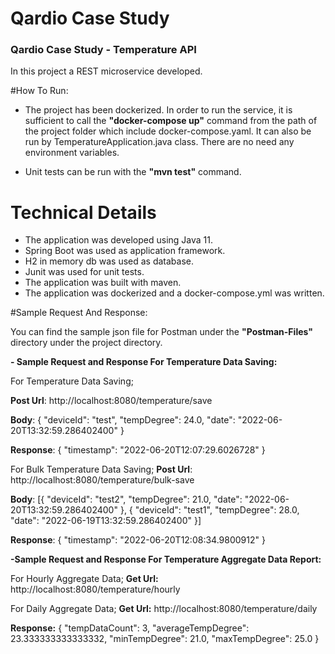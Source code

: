 <h1 align="left"> Qardio Case Study </h1>

### Qardio Case Study - Temperature API
In this project a REST microservice developed.

#How To Run:
- The project has been dockerized. In order to run the service, it is sufficient to call the **"docker-compose up"** command from the path of the project folder which include docker-compose.yaml.
  It can also be run by TemperatureApplication.java class. There are no need any environment variables.

- Unit tests can be run with the **"mvn test"** command.

# Technical Details
- The application was developed using Java 11.
- Spring Boot was used as application framework.
- H2 in memory db was used as database.
- Junit was used for unit tests.
- The application was built with maven.
- The application was dockerized and a docker-compose.yml was written.


#Sample Request And Response:

You can find the sample json file for Postman under the **"Postman-Files"** directory under the project directory.

**- Sample Request and Response For Temperature Data Saving:**

For Temperature Data Saving;

**Post Url**: http://localhost:8080/temperature/save

**Body**:
{
 "deviceId": "test",
 "tempDegree": 24.0,
 "date": "2022-06-20T13:32:59.286402400"
}

**Response**:
{
    "timestamp": "2022-06-20T12:07:29.6026728"
}

For Bulk Temperature Data Saving;
**Post Url**: http://localhost:8080/temperature/bulk-save

**Body**:
[{
  "deviceId": "test2",
  "tempDegree": 21.0,
  "date": "2022-06-20T13:32:59.286402400"
}, {
  "deviceId": "test1",
  "tempDegree": 28.0,
  "date": "2022-06-19T13:32:59.286402400"
}]

**Response**:
{
  "timestamp": "2022-06-20T12:08:34.9800912"
}

**-Sample Request and Response For Temperature Aggregate Data Report:**

For Hourly Aggregate Data;
**Get Url:** http://localhost:8080/temperature/hourly

For Daily Aggregate Data;
**Get Url:** http://localhost:8080/temperature/daily

**Response:**
{
  "tempDataCount": 3,
  "averageTempDegree": 23.333333333333332,
  "minTempDegree": 21.0,
  "maxTempDegree": 25.0
}